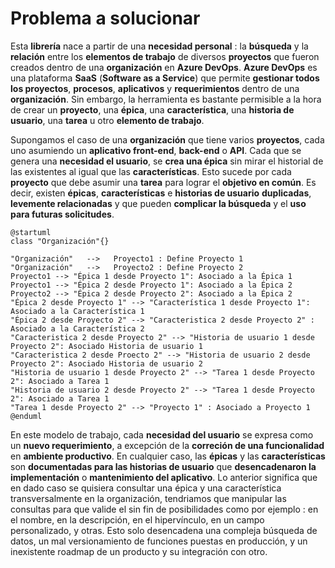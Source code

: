 <h1>Problema a solucionar</h1>

Esta <b>librería</b> nace a partir de una <b>necesidad personal</b> : la <b>búsqueda</b> y la <b>relación</b> entre los <b>elementos de trabajo</b> de diversos <b>proyectos</b> que fueron creados dentro de una <b>organización</b> en <b>Azure DevOps</b>.  <b>Azure DevOps</b> es una plataforma <b>SaaS</b> (<b>Software as a Service</b>) que permite <b>gestionar todos los proyectos</b>, <b>procesos</b>, <b>aplicativos</b> y <b>requerimientos</b> dentro de una <b>organización</b>. Sin embargo, la herramienta es bastante permisible a la hora de crear un <b>proyecto</b>, una <b>épica</b>, una <b>característica</b>, una <b>historia de usuario</b>, una <b>tarea</b> u otro <b>elemento de trabajo</b>. 

Supongamos el caso de una <b>organización</b> que tiene varios <b>proyectos</b>, cada uno asumiendo un <b>aplicativo front-end</b>, <b>back-end</b> o <b>API</b>. Cada que se genera una <b>necesidad el usuario</b>, se <b>crea una épica</b> sin mirar el historial de las existentes al igual que las <b>características</b>. Esto sucede por cada <b>proyecto</b> que debe asumir una <b>tarea</b> para lograr el <b>objetivo en común</b>. Es decir, existen <b>épicas</b>, <b>características</b> e <b>historias de usuario</b> <b>duplicadas</b>, <b>levemente relacionadas</b> y que pueden <b>complicar la búsqueda</b> y el <b>uso para futuras solicitudes</b>.

```plantuml
@startuml
class "Organización"{}

"Organización"   -->   Proyecto1 : Define Proyecto 1
"Organización"   -->   Proyecto2 : Define Proyecto 2
Proyecto1 --> "Épica 1 desde Proyecto 1": Asociado a la Épica 1
Proyecto1 --> "Épica 2 desde Proyecto 1": Asociado a la Épica 2
Proyecto2 --> "Épica 2 desde Proyecto 2": Asociado a la Épica 2
"Épica 2 desde Proyecto 1" --> "Característica 1 desde Proyecto 1": Asociado a la Característica 1
"Épica 2 desde Proyecto 2" --> "Caracteristica 2 desde Proyecto 2" : Asociado a la Característica 2
"Caracteristica 2 desde Proyecto 2" --> "Historia de usuario 1 desde Proyecto 2": Asociado Historia de usuario 1 
"Caracteristica 2 desde Proecto 2" --> "Historia de usuario 2 desde Proyecto 2": Asociado Historia de usuario 2 
"Historia de usuario 1 desde Proyecto 2" --> "Tarea 1 desde Proyecto 2": Asociado a Tarea 1
"Historia de usuario 2 desde Proyecto 2" --> "Tarea 1 desde Proyecto 2": Asociado a Tarea 1
"Tarea 1 desde Proyecto 2" --> "Proyecto 1" : Asociado a Proyecto 1 
@enduml
```
En este modelo de trabajo, cada <b>necesidad del usuario</b> se expresa como un <b>nuevo requerimiento</b>, a excepción de la <b>correción de una funcionalidad</b> en <b>ambiente productivo</b>. En cualquier caso, las <b>épicas</b> y las <b>características</b> son <b>documentadas para las historias de usuario</b> que <b>desencadenaron la implementación</b> o <b>mantenimiento del aplicativo</b>. Lo anterior significa que en dado caso se quisiera consultar una épica y una característica transversalmente en la organización, tendriamos que manipular las consultas para que valide el sin fin de posibilidades como por ejemplo : en el nombre, en la descripción, en el hipervínculo, en un campo personalizado, y otras. Esto solo desencadena una compleja búsqueda de datos, un mal versionamiento de funciones puestas en producción, y un inexistente roadmap de un producto y su integración con otro.